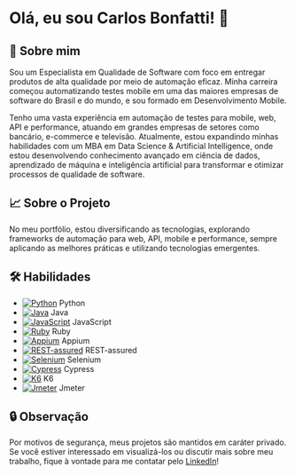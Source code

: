 # Olá, eu sou Carlos Bonfatti! 👋

## 🚀 Sobre mim
Sou um Especialista em Qualidade de Software com foco em entregar produtos de alta qualidade por meio de automação eficaz. Minha carreira começou automatizando testes mobile em uma das maiores empresas de software do Brasil e do mundo, e sou formado em Desenvolvimento Mobile.

Tenho uma vasta experiência em automação de testes para mobile, web, API e performance, atuando em grandes empresas de setores como bancário, e-commerce e televisão. Atualmente, estou expandindo minhas habilidades com um MBA em Data Science & Artificial Intelligence, onde estou desenvolvendo conhecimento avançado em ciência de dados, aprendizado de máquina e inteligência artificial para transformar e otimizar processos de qualidade de software.

## 📈 Sobre o Projeto
No meu portfólio, estou diversificando as tecnologias, explorando frameworks de automação para web, API, mobile e performance, sempre aplicando as melhores práticas e utilizando tecnologias emergentes.

## 🛠 Habilidades
- [![Python](https://img.shields.io/badge/-Python-3776AB?style=flat-square&logo=python&logoColor=white)](https://www.python.org/) Python
- [![Java](https://img.shields.io/badge/-Java-007396?style=flat-square&logo=java)](https://www.java.com/) Java
- [![JavaScript](https://img.shields.io/badge/-JavaScript-F7DF1E?style=flat-square&logo=javascript&logoColor=black)](https://www.javascript.com/) JavaScript
- [![Ruby](https://img.shields.io/badge/-Ruby-CC342D?style=flat-square&logo=ruby&logoColor=white)](https://www.ruby-lang.org/) Ruby
- [![Appium](https://img.shields.io/badge/-Appium-0089D7?style=flat-square&logo=appium&logoColor=white)](http://appium.io/) Appium
- [![REST-assured](https://img.shields.io/badge/-REST--assured-3498DB?style=flat-square)](https://rest-assured.io/) REST-assured
- [![Selenium](https://img.shields.io/badge/-Selenium-43B02A?style=flat-square&logo=selenium&logoColor=white)](https://www.selenium.dev/) Selenium
- [![Cypress](https://img.shields.io/badge/-Cypress-17202C?style=flat-square&logo=cypress&logoColor=white)](https://www.cypress.io/) Cypress
- [![K6](https://img.shields.io/badge/-K6-4A4A4A?style=flat-square&logo=k6&logoColor=white)](https://k6.io/) K6
- [![Jmeter](https://img.shields.io/badge/-Jmeter-D91212?style=flat-square&logo=apache-jmeter&logoColor=white)](https://jmeter.apache.org/) Jmeter


## 🔒 Observação
Por motivos de segurança, meus projetos são mantidos em caráter privado. Se você estiver interessado em visualizá-los ou discutir mais sobre meu trabalho, fique à vontade para me contatar pelo [LinkedIn](https://www.linkedin.com/in/carlos-b-055043a4/)!

